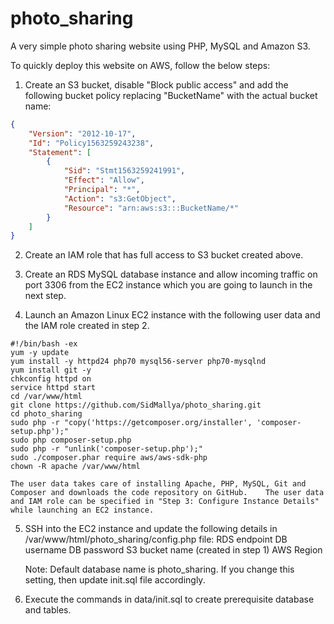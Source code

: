 # photo_sharing
A very simple photo sharing website using PHP, MySQL and Amazon S3.

To quickly deploy this website on AWS, follow the below steps:

1. Create an S3 bucket, disable "Block public access" and add the following bucket policy replacing "BucketName" with the actual bucket name:

```json
{
    "Version": "2012-10-17",
    "Id": "Policy1563259243238",
    "Statement": [
        {
            "Sid": "Stmt1563259241991",
            "Effect": "Allow",
            "Principal": "*",
            "Action": "s3:GetObject",
            "Resource": "arn:aws:s3:::BucketName/*"
        }
    ]
}
```

2. Create an IAM role that has full access to S3 bucket created above.

3. Create an RDS MySQL database instance and allow incoming traffic on port 3306 from the EC2 instance which you are going to launch in the next step.

4. Launch an Amazon Linux EC2 instance with the following user data and the IAM role created in step 2.  

```shell
#!/bin/bash -ex
yum -y update
yum install -y httpd24 php70 mysql56-server php70-mysqlnd
yum install git -y
chkconfig httpd on
service httpd start
cd /var/www/html
git clone https://github.com/SidMallya/photo_sharing.git
cd photo_sharing
sudo php -r "copy('https://getcomposer.org/installer', 'composer-setup.php');"
sudo php composer-setup.php
sudo php -r "unlink('composer-setup.php');"
sudo ./composer.phar require aws/aws-sdk-php
chown -R apache /var/www/html
```

    The user data takes care of installing Apache, PHP, MySQL, Git and Composer and downloads the code repository on GitHub.    The user data and IAM role can be specified in "Step 3: Configure Instance Details" while launching an EC2 instance.

5. SSH into the EC2 instance and update the following details in /var/www/html/photo_sharing/config.php file:
    RDS endpoint
    DB username
    DB password
    S3 bucket name (created in step 1)
    AWS Region

    Note: Default database name is photo_sharing.  If you change this setting, then update init.sql file accordingly.

6. Execute the commands in data/init.sql to create prerequisite database and tables.
